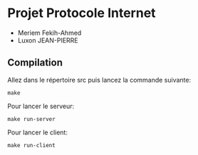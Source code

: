 
# Projet Protocole Internet #

- Meriem Fekih-Ahmed
- Luxon JEAN-PIERRE


## Compilation ##


Allez dans le répertoire src puis lancez la commande suivante:

    make

Pour lancer le serveur:

    make run-server

Pour lancer le client:

    make run-client
